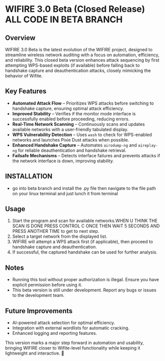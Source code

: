 # WIFIRE 3.0 Beta (Closed Release) ALL CODE IN BETA BRANCH 

## Overview
WIFIRE 3.0 Beta is the latest evolution of the WIFIRE project, designed to streamline wireless network auditing with a focus on automation, efficiency, and reliability. This closed beta version enhances attack sequencing by first attempting WPS-based exploits (if available) before falling back to handshake capture and deauthentication attacks, closely mimicking the behavior of Wifite.

## Key Features

- **Automated Attack Flow** – Prioritizes WPS attacks before switching to handshake capture, ensuring optimal attack efficiency.
- **Improved Stability** – Verifies if the monitor mode interface is successfully enabled before proceeding, reducing errors.
- **Real-Time Network Scanning** – Continuously scans and updates available networks with a user-friendly tabulated display.
- **WPS Vulnerability Detection** – Uses `wash` to check for WPS-enabled networks and launches Pixie Dust attacks when possible.
- **Enhanced Handshake Capture** – Automates `airodump-ng` and `aireplay-ng` for reliable deauthentication and handshake retrieval.
- **Failsafe Mechanisms** – Detects interface failures and prevents attacks if the network interface is down, improving stability.
## INSTALLATION
- go into beta branch and install the .py file then navigate to the file path on your linux terminal and just lunch it from terminal 

## Usage

1. Start the program and scan for available networks.WHEN U THINK THE SCAN IS DONE PRESS CONTROL C ONCE THEN WAIT 5 SECONDS AND PRESS ANOTHER TIME to get to next step.
2. Select a target network from the displayed list.
3. WIFIRE will attempt a WPS attack first (if applicable), then proceed to handshake capture and deauthentication.
4. If successful, the captured handshake can be used for further analysis.

## Notes
- Running this tool without proper authorization is illegal. Ensure you have explicit permission before using it.
- This beta version is still under development. Report any bugs or issues to the development team.

## Future Improvements
- AI-powered attack selection for optimal efficiency.
- Integration with external wordlists for automatic cracking.
- Enhanced logging and reporting features.

This version marks a major step forward in automation and usability, bringing WIFIRE closer to Wifite-level functionality while keeping it lightweight and interactive. 🚀
